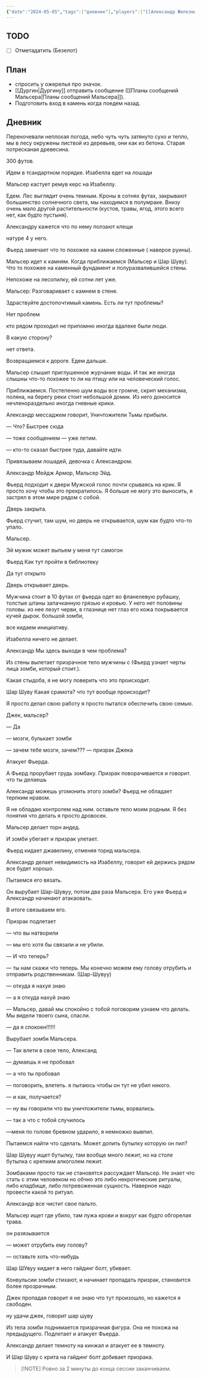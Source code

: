```yaml
---
{"date":"2024-05-05","tags":["дневник"],"players":["[[Александр Железный Кулак]]","[[Мальсер Лекмен]]","[[Фьерд Виггинс]]","[[Шар-Шувуу Полуночный]]"],"campaign":"Школа приключенцев Безелота. Переплетенные судьбы","world-date":null,"world-time-start":null,"previous-session":"[[21 апреля 2024]]","next-session":"[[19 мая 2024]]","dg-publish":true,"permalink":"/5-maya-2024/","dgPassFrontmatter":true}
---
```


## TODO
- [ ] Отметадатить (Безелот)
## План 
- спросить у ожерелья про значок.
- [[Дургин\|Дургину]] отправить сообщение ([[Планы сообщений Мальсера\|Планы сообщений Мальсера]]).
- Подготовить вход в камень когда поедем назад.
## Дневник
Переночевали неплохая погода, небо чуть чуть затянуто сухо и тепло, мы в лесу окружены листвой из деревьев, они как из бетона. Старая потресканая древесина. 

300 футов.

Идем в тсандартном порядке. Изабелла едет на лошади 

Мальсер кастует ремув керс на Изабеллу. 

Едем. Лес выглядит очень темным. Кроны в сотнях футах, закрывают большинство солнечного света, мы находимся в полумраке. Внизу очень мало другой растительности (кустов, травы, ягод, этого всего нет, как будто пустыня).

Александру кажется что по нему ползают клещи

натуре 4 у него.

Фьерд замечает что то похожее на камни сложенные ( наверое руины). 

Мальсер идет к камням. Когда приближаемся (Мальсер и Шар Шуву). Что то похожее на каменный фундамент и полуразвалившейся стены. 

Непохоже на лесопилку, ей сотни лет уже. 

Мальсер: Разговаривает с камнем в стене.

Здраствуйте достопочтимый камень. 
Есть ли тут проблемы?

Нет проблем

кто рядом проходил
не припомню иногда вдалеке были люди. 

В какую сторону?

нет ответа.

Возвращаемся к дороге. Едем дальше.

Мальсер слышит приглушенное журчание воды. И так же иногда слышны что-то похожее то ли на птицу или на человеческий голос. 

Приближаемся. Постепенно шум воды все громче, скрип механизма, поляна, на берегу реки стоит небольшой домик. Из него доносится нечленораздельно иногда гневные крики. 

Александр мессаджем говорит, Уничтожители Тьмы прибыли. 

— Что? Быстрее сюда

— тоже сообщением — уже летим.

— кто-то сказал быстрее туда, давайте идти.

Привязываем лошадей, девочка с Александром. 

Александр Мейдж Армор, Мальсер Эйд.


Фьерд подходит к двери
Мужской голос почти срываясь на крик. Я просто хочу чтобы это прекратилось. Я больше не могу это выносить, я застрял в этом мире рядом с собой.

Дверь закрыта.

Фьерд стучит, там шум, но дверь не открывается, шум как будто что-то упало. 

Мальсер.

Эй мужик может выпьем у меня тут самогон

Фьерд
Как тут пройти в библиотеку

Да тут открыто

Дверь открывает дверь.

Мужчина стоит в 10 футах от фьерда одет во фланелевую рубашку, толстые штаны запачканную грязью и кровью. У него нет половины головы. из нее лезут черви, в глазнице  нет глаз его кожа покрывается кучей дырок. большой зомби, 

все кидаем инициативу.

Изабелла ничего не делает.

Александр Мы здесь выходи в чем проблема?

Из стены вылетает призрачное тело мужчины с (Фьерд узнает черты лица зомби, который стоит.). 

Какая стыдоба, я не могу поверить что это происходит. 


Шар Шуву Какая срамота? что тут вообще происходит?

Я просто делал свою работу я просто пытался обеспечить свою семью.

Джек, мальсер?

— Да

— мозги, булькает зомби

— зачем тебе мозги, зачем??? — призрак Джека

Атакует Фьерда.

А Фьерд прорубает грудь зомбаку. Призрак поворачивается и говорит. что ты делаешь

Александр можешь угомонить этого зомби? Фьерд не обладает терпким нравом.

Я не обладаю контролем над ним. оставьте тело моим родным. Я без понятия что делать я просто дровосек.

Мальсер делает торн андед. 

И зомби убегает и призрак улетает.

Фьерд кидает джавелину, отменяя торнд мальсера. 


Александр делает невидимость на Изабеллу, говорит ей держись рядом все будет хорошо.

Пытаемся его вязать. 

Он вырубает Шар-Шувуу, потом два раза Мальсера. Его уже Фьерд и Александр начинают атакаовать. 

В итоге связываем его. 

Призрак подлетает

— что вы натворили

— мы его хотя бы связали и не убили. 

— И что теперь?

— ты нам скажи что теперь. Мы конечно можем ему голову отрубить и отправить родственникам. (Шар-Шувуу)

— откуда я нахуя знаю

— а я откуда нахуй знаю

— Мальсер, давай мы спокойно с тобой поговорим узнаем что делать. Мы видели твоего сына, спасли. 

— да я спокоен!!!!!!

Вырубает зомби Мальсера.

— Так влети в свое тело, Александ

— думаешь я не пробовал

— а что ты пробовал

— поговорить, влететь. я пытаюсь чтобы он тут не убил никого.

— и как, получается?

— ну вы говорили что вы уничтожители тьмы, ворвались.

— так а что с тобой случилось

—меня по голове бревном ударило, я немножко вывпил. 

Пытаемся найти что сделать.
Может допить бутылку которую он пил?

Шар Шувуу ищет бутылку, там вообще много лежит, но на столе бутылка с крепким алкоголем лежит.

Зомбаками просто так не становятся рассуждает Мальсер. Не знает что стать с этим человеком но обчно это либо некротические ритуалы, либо кладбище, либо потревоженная сущность. Наверное надо провести какой то ритуал. 

Александр все чистит свое пальто.

Мальсер ищет где убило, там лужа крови и вокруг как будто обгорелая трава.

он разязывается

— может отрубить ему голову?

— оставьте хоть что-нибудь

Шар ШУвуу кидает в него гайдинг болт, убивает.

Конвульсии зомби стихают, и начинает пропадать призрак, становится более прозрачным. 

Джек пропадая говорит я не знаю что тут произошло, но кажется я свободен. 

ну удачи джек, говорит шар шуву

Из тела зомби поднимается призрачная фигура. Она не похожа на предыдущего. Подлетает и атакует Фьерда.

Александр делает темноту на кинжал и атакует ее в темноту.

И Шар Шуву с крита на гайдинг болт добивает призрака.

> [!NOTE] Ровно за 2 минуты до конца сессии заканчиваем.